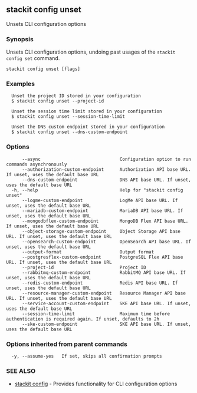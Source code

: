 ## stackit config unset

Unsets CLI configuration options

### Synopsis

Unsets CLI configuration options, undoing past usages of the `stackit config set` command.

```
stackit config unset [flags]
```

### Examples

```
  Unset the project ID stored in your configuration
  $ stackit config unset --project-id

  Unset the session time limit stored in your configuration
  $ stackit config unset --session-time-limit

  Unset the DNS custom endpoint stored in your configuration
  $ stackit config unset --dns-custom-endpoint
```

### Options

```
      --async                              Configuration option to run commands asynchronously
      --authorization-custom-endpoint      Authorization API base URL. If unset, uses the default base URL
      --dns-custom-endpoint                DNS API base URL. If unset, uses the default base URL
  -h, --help                               Help for "stackit config unset"
      --logme-custom-endpoint              LogMe API base URL. If unset, uses the default base URL
      --mariadb-custom-endpoint            MariaDB API base URL. If unset, uses the default base URL
      --mongodbflex-custom-endpoint        MongoDB Flex API base URL. If unset, uses the default base URL
      --object-storage-custom-endpoint     Object Storage API base URL. If unset, uses the default base URL
      --opensearch-custom-endpoint         OpenSearch API base URL. If unset, uses the default base URL
      --output-format                      Output format
      --postgresflex-custom-endpoint       PostgreSQL Flex API base URL. If unset, uses the default base URL
      --project-id                         Project ID
      --rabbitmq-custom-endpoint           RabbitMQ API base URL. If unset, uses the default base URL
      --redis-custom-endpoint              Redis API base URL. If unset, uses the default base URL
      --resource-manager-custom-endpoint   Resource Manager API base URL. If unset, uses the default base URL
      --service-account-custom-endpoint    SKE API base URL. If unset, uses the default base URL
      --session-time-limit                 Maximum time before authentication is required again. If unset, defaults to 2h
      --ske-custom-endpoint                SKE API base URL. If unset, uses the default base URL
```

### Options inherited from parent commands

```
  -y, --assume-yes   If set, skips all confirmation prompts
```

### SEE ALSO

* [stackit config](./stackit_config.md)	 - Provides functionality for CLI configuration options


